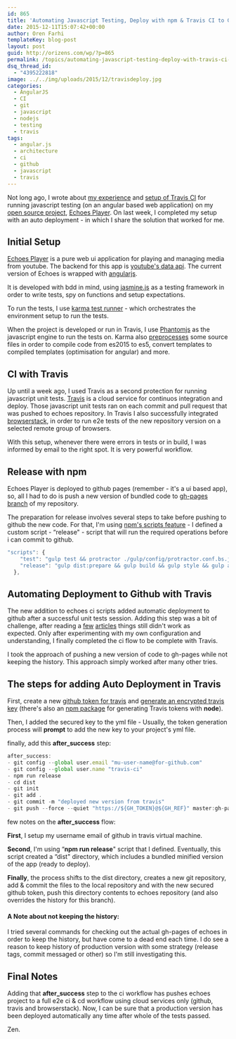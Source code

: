 ```yaml
---
id: 865
title: 'Automating Javascript Testing, Deploy with npm & Travis CI to Github (part 3)'
date: 2015-12-11T15:07:42+00:00
author: Oren Farhi 
templateKey: blog-post
layout: post
guid: http://orizens.com/wp/?p=865
permalink: /topics/automating-javascript-testing-deploy-with-travis-ci-part-3/
dsq_thread_id:
  - "4395222818"
image: ../../img/uploads/2015/12/travisdeploy.jpg
categories:
  - AngularJS
  - CI
  - git
  - javascript
  - nodejs
  - testing
  - travis
tags:
  - angular.js
  - architecture
  - ci
  - github
  - javascript
  - travis
---
```

Not long ago, I wrote about <a href="http://orizens.com/wp/topics/first-steps-in-setting-up-travis-ci-to-your-javascript-project/" target="_blank">my experience</a> and <a href="http://orizens.com/wp/topics/my-setup-for-testing-js-with-jasmine-karma-phantomjs-angularjs/" target="_blank">setup of Travis CI</a> for running javascript testing (on an angular based web application) on my <a href="http://github.com/orizens/echoes" target="_blank">open source project</a>, <a href="http://echotu.be" target="_blank">Echoes Player</a>. On last week, I completed my setup with an auto deployment - in which I share the solution that worked for me.<!--more-->

## Initial Setup

<a href="http://echotu.be" target="_blank">Echoes Player</a> is a pure web ui application for playing and managing media from youtube. The backend for this app is <a href="https://developers.google.com/youtube/v3/docs/" target="_blank">youtube's data api</a>. The current version of Echoes is wrapped with <a href="http://angularjs.org" target="_blank">angularjs</a>.

It is developed with bdd in mind, using <a href="http://jasmine.github.io/2.3/introduction.html" target="_blank">jasmine.js</a> as a testing framework in order to write tests, spy on functions and setup expectations.

To run the tests, I use <a href="http://karma-runner.github.io/" target="_blank">karma test runner</a> - which orchestrates the environment setup to run the tests.

When the project is developed or run in Travis, I use <a href="http://phantomjs.org/" target="_blank">Phantomjs</a> as the javascript engine to run the tests on. Karma also <a href="http://karma-runner.github.io/0.13/config/preprocessors.html" target="_blank">preprocesses</a> some source files in order to compile code from es2015 to es5, convert templates to compiled templates (optimisation for angular) and more.

## CI with Travis

Up until a week ago, I used Travis as a second protection for running javascript unit tests. <a href="http://travis-ci.org" target="_blank">Travis</a> is a cloud service for continuos integration and deploy. Those javascript unit tests ran on each commit and pull request that was pushed to echoes repository. In Travis I also successfully integrated <a href="http://browserstack.com/" target="_blank">browserstack</a>, in order to run e2e tests of the new repository version on a selected remote group of browsers.

With this setup, whenever there were errors in tests or in build, I was informed by email to the right spot. It is very powerful workflow.

## Release with npm

Echoes Player is deployed to github pages (remember - it's a ui based app), so, all I had to do is push a new version of bundled code to <a href="https://github.com/orizens/echoes/tree/gh-pages" target="_blank">gh-pages branch</a> of my repository.

The preparation for release involves several steps to take before pushing to github the new code. For that, I'm using <a href="https://docs.npmjs.com/misc/scripts" target="_blank">npm's scripts feature</a> - I defined a custom script - &#8220;release" - script that will run the required operations before i can commit to github.

```typescript
"scripts": {
    "test": "gulp test && protractor ./gulp/config/protractor.conf.bs.js",
    "release": "gulp dist:prepare && gulp build && gulp style && gulp assets && gulp dist && gulp dist:rev"
  },
```

## Automating Deployment to Github with Travis

The new addition to echoes ci scripts added automatic deployment to github after a successful unit tests session. Adding this step was a bit of challenge, after reading a <a href="https://gist.github.com/domenic/ec8b0fc8ab45f39403dd" target="_blank">few</a> <a href="http://benlimmer.com/2013/12/26/automatically-publish-javadoc-to-gh-pages-with-travis-ci/" target="_blank">articles</a> things still didn't work as expected. Only after experimenting with my own configuration and understanding, I finally completed the ci flow to be complete with Travis.

I took the approach of pushing a new version of code to gh-pages while not keeping the history. This approach simply worked after many other tries.

## The steps for adding Auto Deployment in Travis

First, create a new <a href="https://github.com/settings/tokens" target="_blank">github token for travis</a> and <a href="https://docs.travis-ci.com/user/encryption-keys/" target="_blank">generate an encrypted travis key</a> (there's also an <a href="https://www.npmjs.com/package/travis-encrypt" target="_blank">npm package</a> for generating Travis tokens with **node**).

Then, I added the secured key to the yml file - Usually, the token generation process will **prompt** to add the new key to your project's yml file.

finally, add this **after_success** step:

```typescript
after_success:
- git config --global user.email "mu-user-name@for-github.com"
- git config --global user.name "travis-ci"
- npm run release
- cd dist
- git init
- git add .
- git commit -m "deployed new version from travis"
- git push --force --quiet "https://${GH_TOKEN}@${GH_REF}" master:gh-pages &gt; /dev/null 2&gt;&1
```

few notes on the **after_success** flow:

**First**, I setup my username email of github in travis virtual machine.

**Second**, I'm using &#8220;**npm run release**" script that I defined. Eventually, this script created a &#8220;dist" directory, which includes a bundled minified version of the app (ready to deploy).

**Finally**, the process shifts to the dist directory, creates a new git repository, add & commit the files to the local repository and with the new secured github token, push this directory contents to echoes repository (and also overrides the history for this branch).

#### A Note about not keeping the history:

I tried several commands for checking out the actual gh-pages of echoes in order to keep the history, but have come to a dead end each time. I do see a reason to keep history of production version with some strategy (release tags, commit messaged or other) so I'm still investigating this.

## Final Notes

Adding that **after_success** step to the ci workflow has pushes echoes project to a full e2e ci & cd workflow using cloud services only (github, travis and browserstack). Now, I can be sure that a production version has been deployed automatically any time after whole of the tests passed.

Zen.